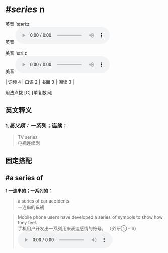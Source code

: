 # ***\#series*** n
英音 'sɪəriːz  
英音
<audio src="./media/series-B.aac" controls="controls"></audio>

美音 'sɪriːz  
美音
<audio src="./media/series.aac" controls="controls"></audio>



| 词频 4 | 口语 2 | 书面 3 | 阅读 3 |  

用法点拨  [C] [单复数同]

英文释义
---
### 1.*高义频：* **一系列；连续：**  

 > TV series  
 > 电视连续剧    


固定搭配
---
## \#a series of
1.**一连串的；一系列的：**  

 > a series of car accidents  
 > 一连串的车祸    

 > Mobile phone users have developed a series of symbols to show how they feel.  
 > 手机用户开发出一系列用来表达感情的符号。  （外研① – 6）  
<audio src="./media/series-1.aac" controls="controls"></audio>


